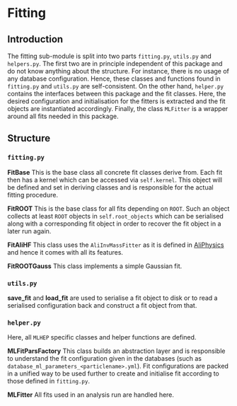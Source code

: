 # Fitting

## Introduction

The fitting sub-module is split into two parts `fitting.py`, `utils.py` and `helpers.py`. The first two are in principle independent of this package and do not know anything about the structure. For instance, there is no usage of any database configuration. Hence, these classes and functions found in `fitting.py` and `utils.py` are self-consistent.
On the other hand, `helper.py` contains the interfaces between this package and the fit classes. Here, the desired configuration and initialisation for the fitters is extracted and the fit objects are instantiated accordingly. Finally, the class `MLFitter` is a wrapper around all fits needed in this package.

## Structure

### `fitting.py`

**FitBase**
This is the base class all concrete fit classes derive from. Each fit then has a kernel which can be accessed via `self.kernel`. This object will be defined and set in deriving classes and is responsible for the actual fitting procedure.

**FitROOT**
This is the base class for all fits depending on `ROOT`. Such an object collects at least `ROOT` objects in `self.root_objects` which can be serialised along with a corresponding fit object in order to recover the fit object in a later run again.

**FitAliHF**
This class uses the `AliInvMassFitter` as it is defined in [AliPhysics](https://github.com/alisw/AliPhysics/blob/master/PWGHF/vertexingHF/AliHFInvMassFitter.h) and hence it comes with all its features.

**FitROOTGauss**
This class implements a simple Gaussian fit.

### `utils.py`

**save_fit** and **load_fit** are used to serialise a fit object to disk or to read a serialised configuration back and construct a fit object from that.

### `helper.py`
Here, all `MLHEP` specific classes and helper functions are defined.

**MLFitParsFactory**
This class builds an abstraction layer and is responsible to understand the fit configuration given in the databases (such as `database_ml_parameters_<particlename>.yml`). Fit configurations are packed in a unified way to be used further to create and initialise fit according to those defined in `fitting.py`.

**MLFitter**
All fits used in an analysis run are handled here.
